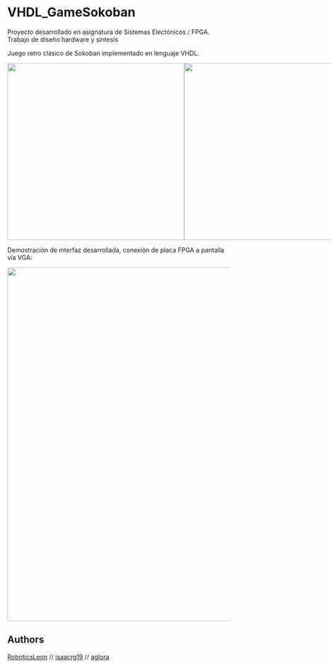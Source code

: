 # VHDL_GameSokoban
Proyecto desarrollado en asignatura de Sistemas Electónicos / FPGA. Trabajo de diseño hardware y síntesis 



Juego retro clásico de Sokoban implementado en lenguaje VHDL. 

<div style="display: flex; flex-direction: row;">
  <img src="https://github.com/aglora/VHDL_GameSokoban/blob/main/imgs/1.jpg" width="400" />
  <img src="https://github.com/aglora/VHDL_GameSokoban/blob/main/imgs/2.jpg" width="400" />
</div>

Demostración de interfaz desarrollada, conexión de placa FPGA a pantalla vía VGA:

<img src="https://github.com/aglora/VHDL_GameSokoban/blob/main/imgs/demo.gif" width="800" />

## Authors
[RoboticsLeon](https://github.com/RoboticsLeon) //
[isaacrg19](https://github.com/isaacrg19) //
[aglora](https://github.com/aglora) 
